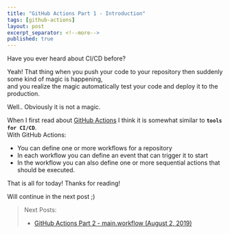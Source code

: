 ```yaml
---
title: "GitHub Actions Part 1 - Introduction"
tags: [github-actions]
layout: post
excerpt_separator: <!--more-->
published: true
---
```


Have you ever heard about CI/CD before?  
<!--more-->
Yeah! That thing when you push your code to your repository then suddenly some kind of magic is happening,  
and you realize the magic automatically test your code and deploy it to the production.

Well.. Obviously it is not a magic.

When I first read about [GitHub Actions](https://github.com/features/actions) I think it is somewhat similar to **`tools for CI/CD`**.  
With GitHub Actions:
- You can define one or more workflows for a repository
- In each workflow you can define an event that can trigger it to start
- In the workflow you can also define one or more sequential actions that should be executed.

<!-- What are the events which currently supported? Here is [the answer](https://developer.github.com/actions/managing-workflows/workflow-configuration-options/#events-supported-in-workflow-files)!

I said earlier that it is similar to CI/CD tools, but actually it is not limited to that.  
Basically you can do anything. You can do any actions that you want.  
 -->

That is all for today!
Thanks for reading!

Will continue in the next post ;)

> Next Posts: 
> - [GitHub Actions Part 2 - main.workflow (August 2, 2019)](https://rafikurnia.com/2019/08/02/github-actions-part-2.html)
